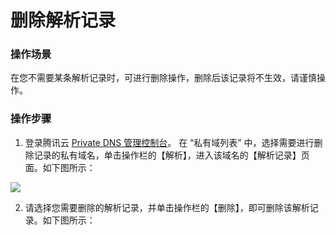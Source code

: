 ﻿
# 删除解析记录
### 操作场景
在您不需要某条解析记录时，可进行删除操作，删除后该记录将不生效，请谨慎操作。

### 操作步骤
1. 登录腾讯云 [Private DNS 管理控制台](https://console.cloud.tencent.com/privatedns)。
在 “私有域列表” 中，选择需要进行删除记录的私有域名，单击操作栏的【解析】，进入该域名的【解析记录】页面。如下图所示：

![](https://main.qcloudimg.com/raw/6f6017c3a26261516523e71f242ebe54.png)

2. 请选择您需要删除的解析记录，并单击操作栏的【删除】，即可删除该解析记录。如下图所示：





